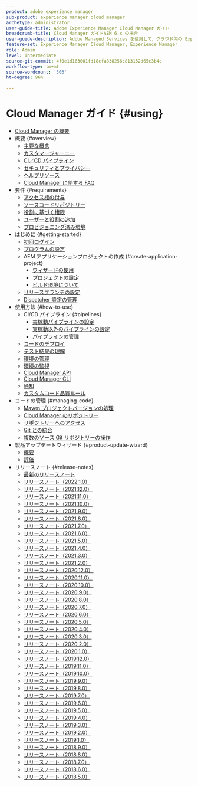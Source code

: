 ```yaml
---
product: adobe experience manager
sub-product: experience manager cloud manager
archetype: administrator
user-guide-title: Adobe Experience Manager Cloud Manager ガイド
breadcrumb-title: Cloud Manager ガイドAEM 6.x の場合
user-guide-description: Adobe Managed Services を使用して、クラウド内の Experience Manager を自己管理する方法について学習します。
feature-set: Experience Manager Cloud Manager, Experience Manager
role: Admin
level: Intermediate
source-git-commit: 4f0e1d163001fd18cfa838256c813152d65c3b4c
workflow-type: tm+mt
source-wordcount: '303'
ht-degree: 96%

---
```



# Cloud Manager ガイド {#using}

+ [Cloud Manager の概要](introduction-to-cloud-manager.md)
+ 概要 {#overview}
   + [主要な概念](key-concepts.md)
   + [カスタマージャーニー](customer-journey.md)
   + [CI／CD パイプライン](ci-cd-pipeline.md)
   + [セキュリティとプライバシー](security-and-privacy.md)
   + [ヘルプリソース](help-resources.md)
   + [Cloud Manager に関する FAQ](cloud-manager-faqs.md)
+ 要件 {#requirements}
   + [アクセス権の付与](access-rights-granted.md)
   + [ソースコードリポジトリー](source-code-repository.md)
   + [役割に基づく権限](role-based-permissions.md)
   + [ユーザーと役割の追加](setting-up-users-and-roles.md)
   + [プロビジョニング済み環境](environments-provisioned.md)
+ はじめに {#getting-started}
   + [初回ログイン](first-time-login.md)
   + [プログラムの設定](setting-up-program.md)
   + AEM アプリケーションプロジェクトの作成 {#create-application-project}
      + [ウィザードの使用](using-the-wizard.md)
      + [プロジェクトの設定](setting-up-project.md)
      + [ビルド環境について](build-environment-details.md)
   + [リリースブランチの設定](configure-your-release-branches.md)
   + [Dispatcher 設定の管理](dispatcher-configurations.md)
+ 使用方法 {#how-to-use}
   + CI/CD パイプライン {#pipelines}
      + [実稼動パイプラインの設定](configuring-production-pipelines.md)
      + [実稼動以外のパイプラインの設定](configuring-non-production-pipelines.md)
      + [パイプラインの管理](managing-pipelines.md)
   + [コードのデプロイ](deploying-code.md)
   + [テスト結果の理解](understand-your-test-results.md)
   + [環境の管理](manage-your-environment.md)
   + [環境の監視](monitor-your-environments.md)
   + [Cloud Manager API](https://www.adobe.io/apis/experiencecloud/cloud-manager/docs.html)
   + [Cloud Manager CLI](https://github.com/adobe/aio-cli-plugin-cloudmanager/blob/main/README.md)
   + [通知](notifications.md)
   + [カスタムコード品質ルール](custom-code-quality-rules.md)
+ コードの管理 {#managing-code}
   + [Maven プロジェクトバージョンの処理](activating-maven-project.md)
   + [Cloud Manager のリポジトリー](cloud-manager-repositories.md)
   + [リポジトリーへのアクセス](accessing-repos.md)
   + [Git との統合](setup-cloud-manager-git-integration.md)
   + [複数のソース Git リポジトリーの操作](/help/using/working-with-multiple-source-git-repos.md)
+ 製品アップデートウィザード {#product-update-wizard}
   + [概要](overview-productupdate-wizard.md)
   + [評価](evaluation.md)
+ リリースノート {#release-notes}
   + [最新のリリースノート](release-notes-current.md)
   + [リリースノート（2022.1.0）](release-notes-2022-1-0.md)
   + [リリースノート（2021.12.0）](release-notes-2021-12-0.md)
   + [リリースノート（2021.11.0）](release-notes-2021-11-0.md)
   + [リリースノート（2021.10.0）](release-notes-2021-10-0.md)
   + [リリースノート（2021.9.0）](release-notes-2021-9-0.md)
   + [リリースノート（2021.8.0）](release-notes-2021-8-0.md)
   + [リリースノート（2021.7.0）](release-notes-2021-7-0.md)
   + [リリースノート（2021.6.0）](release-notes-2021-6-0.md)
   + [リリースノート（2021.5.0）](release-notes-2021-5-0.md)
   + [リリースノート（2021.4.0）](release-notes-2021-4-0.md)
   + [リリースノート（2021.3.0）](release-notes-2021-3-0.md)
   + [リリースノート（2021.2.0）](release-notes-2021-2-0.md)
   + [リリースノート（2020.12.0）](release-notes-2020-12-0.md)
   + [リリースノート（2020.11.0）](release-notes-2020-11-0.md)
   + [リリースノート（2020.10.0）](release-notes-2020-10-0.md)
   + [リリースノート（2020.9.0）](release-notes-2020-9-0.md)
   + [リリースノート（2020.8.0）](release-notes-2020-8-0.md)
   + [リリースノート（2020.7.0）](release-notes-2020-7-0.md)
   + [リリースノート（2020.6.0）](release-notes-2020-6-0.md)
   + [リリースノート（2020.5.0）](release-notes-2020-5-0.md)
   + [リリースノート（2020.4.0）](release-notes-2020-4-0.md)
   + [リリースノート（2020.3.0）](release-notes-2020-3-0.md)
   + [リリースノート（2020.2.0）](release-notes-2020-2-0.md)
   + [リリースノート（2020.1.0）](release-notes-2020-1-0.md)
   + [リリースノート（2019.12.0）](release-notes-2019-12-0.md)
   + [リリースノート（2019.11.0）](release-notes-2019-11-0.md)
   + [リリースノート（2019.10.0）](release-notes-2019-10-0.md)
   + [リリースノート（2019.9.0）](release-notes-2019-9-0.md)
   + [リリースノート（2019.8.0）](release-notes-2019-8-0.md)
   + [リリースノート（2019.7.0）](release-notes-2019-7-0.md)
   + [リリースノート（2019.6.0）](release-notes-2019-6-0.md)
   + [リリースノート（2019.5.0）](release-notes-2019-5-0.md)
   + [リリースノート（2019.4.0）](release-notes-2019-4-0.md)
   + [リリースノート（2019.3.0）](release-notes-2019-3-0.md)
   + [リリースノート（2019.2.0）](release-notes-2019-2-0.md)
   + [リリースノート（2019.1.0）](release-notes-2019-1-0.md)
   + [リリースノート（2018.9.0）](release-notes-2018-9-0.md)
   + [リリースノート（2018.8.0）](release-notes-2018-8-0.md)
   + [リリースノート（2018.7.0）](release-notes-2018-7-0.md)
   + [リリースノート（2018.6.0）](release-notes-2018-6-0.md)
   + [リリースノート（2018.5.0）](release-notes-2018-5-0.md)
